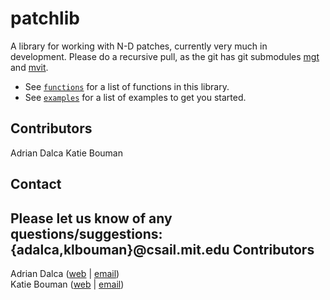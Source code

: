 patchlib
========

A library for working with N-D patches, currently very much in development.
Please do a recursive pull, as the git has git submodules [mgt](https://github.com/adalca/mgt) and [mvit](https://github.com/adalca/mivt).

- See [`functions`](src/functions.m) for a list of functions in this library.
- See [`examples`](examples/examples.m) for a list of examples to get you started.

## Contributors
Adrian Dalca
Katie Bouman

## Contact
Please let us know of any questions/suggestions: {adalca,klbouman}@csail.mit.edu
Contributors
------------
Adrian Dalca ([web](http://adalca.mit.edu) | [email](mailto:adalca@mit.edu))  
Katie Bouman ([web](http://people.csail.mit.edu/klbouman) | [email](mailto:klbouman@csail.mit.edu))

